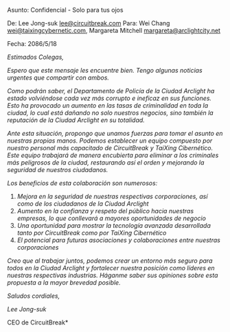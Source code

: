 Asunto: Confidencial - Solo para tus ojos

De: Lee Jong-suk <lee@circuitbreak.com>
Para: Wei Chang <wei@taixingcybernetic.com>, Margareta Mitchell <margareta@arclightcity.net>

Fecha: 2086/5/18

_Estimados Colegas,_

_Espero que este mensaje les encuentre bien. Tengo algunas noticias urgentes que compartir con ambos._

_Como podrán saber, el Departamento de Policía de la Ciudad Arclight ha estado volviéndose cada vez más corrupto e ineficaz en sus funciones. Esto ha provocado un aumento en las tasas de criminalidad en toda la ciudad, lo cual está dañando no solo nuestros negocios, sino también la reputación de la Ciudad Arclight en su totalidad._

_Ante esta situación, propongo que unamos fuerzas para tomar el asunto en nuestras propias manos. Podemos establecer un equipo compuesto por nuestro personal más capacitado de CircuitBreak y TaiXing Cibernético. Este equipo trabajará de manera encubierta para eliminar a los criminales más peligrosos de la ciudad, restaurando así el orden y mejorando la seguridad de nuestros ciudadanos._

_Los beneficios de esta colaboración son numerosos:_

1. _Mejora en la seguridad de nuestras respectivas corporaciones, así como de los ciudadanos de la Ciudad Arclight_
2. _Aumento en la confianza y respeto del público hacia nuestras empresas, lo que conllevará a mayores oportunidades de negocio_
3. _Una oportunidad para mostrar la tecnología avanzada desarrollada tanto por CircuitBreak como por TaiXing Cibernético_
4. _El potencial para futuras asociaciones y colaboraciones entre nuestras corporaciones_

_Creo que al trabajar juntos, podemos crear un entorno más seguro para todos en la Ciudad Arclight y fortalecer nuestra posición como líderes en nuestras respectivas industrias. Háganme saber sus opiniones sobre esta propuesta a la mayor brevedad posible._

_Saludos cordiales,_

_Lee Jong-suk_

CEO de CircuitBreak\*
